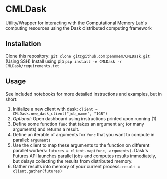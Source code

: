 # CMLDask
Utility/Wrapper for interacting with the Computational Memory Lab's computing resources using the Dask distributed computing framework

## Installation
Clone this repository:
`git clone git@github.com:pennmem/CMLDask.git` (Using SSH)
Install using pip
`pip install -e CMLDask -r CMLDask/requirements.txt`

## Usage
See included notebooks for more detailed instructions and examples, but in short:
1) Initialize a new client with dask: `client = CMLDask.new_dask_client("job_name", "1GB")`
2) *Optional*: Open dashboard using instructions printed upon running (1)
3) Define some function `func` that takes an argument `arg` (or many arguments) and returns a result.
4) Define an iterable of arguments for `func` that you want to compute in parallel: `arguments`
5) Use the client to map these arguments to the function on different parallel workers: `futures = client.map(func, arguments)`. Dask's Futures API launches parallel jobs and computes results immediately, but delays collecting the results from distributed memory.
6) Gather results into memory of your current process: `result = client.gather(futures)`
